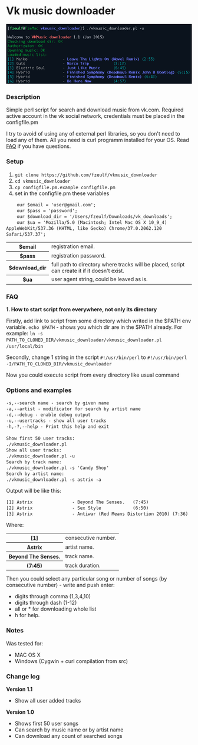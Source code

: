 # Vk music downloader
![image](https://raw.githubusercontent.com/fzeulf/vkmusic_downloader/master/executed.png)
### Description
Simple perl script for search and download music from vk.com.
Required active account in the vk social network, credentials must be placed in the configfile.pm

I try to avoid of using any of external perl libraries, so you don't need to load any of them.
All you need is curl programm installed for your OS. Read <a href="#faq">FAQ</a> if you have questions.

### Setup
1. `git clone https://github.com/fzeulf/vkmusic_downloader`
2. `cd vkmusic_downloader`
3. `cp configfile.pm.example configfile.pm`
4. set in the configfile.pm these variables

```
    our $email = 'user@gmail.com';
    our $pass = 'password';
    our $download_dir = '/Users/fzeulf/Downloads/vk_downloads';
    our $ua = 'Mozilla/5.0 (Macintosh; Intel Mac OS X 10_9_4) AppleWebKit/537.36 (KHTML, like Gecko) Chrome/37.0.2062.120 Safari/537.37';
```

<table>
<tr> <th>$email <td>registration email.
<tr> <th>$pass <td>registration password.
<tr> <th>$download_dir <td>full path to directory where tracks will be placed, script can create it if it doesn't exist.
<tr> <th>$ua <td>user agent string, could be leaved as is.
</table>

### <a name="faq">FAQ</a>
**1. How to start script from everywhere, not only its directory**

Firstly, add link to script from some directory which writed in the $PATH env variable. ```echo $PATH``` - shows you which dir are in the $PATH already. For example: 
```ln -s PATH_TO_CLONED_DIR/vkmusic_downloader/vkmusic_downloader.pl /usr/local/bin```

Secondly, change 1 string in the script ```#!/usr/bin/perl``` to 
```#!/usr/bin/perl -I/PATH_TO_CLONED_DIR/vkmusic_downloader```

Now you could execute script from every directory like usual command

### Options and examples
    -s,--search name - search by given name
    -a,--artist - modificator for search by artist name
    -d,--debug - enable debug output
    -u,--usertracks - show all user tracks
    -h,-?,--help - Print this help and exit

    Show first 50 user tracks:
    ./vkmusic_downloader.pl
    Show all user tracks:
    ./vkmusic_downloader.pl -u
    Search by track name:
    ./vkmusic_downloader.pl -s 'Candy Shop'
    Search by artist name:
    ./vkmusic_downloader.pl -s astrix -a

Output will be like this:

```
[1] Astrix               - Beyond The Senses.   (7:45)
[2] Astrix               - Sex Style            (6:50)
[3] Astrix               - Antiwar (Red Means Distortion 2010) (7:36)
```

Where:
<table>
<tr> <th>[1]<td>consecutive number.
<tr> <th>Astrix<td>artist name.
<tr> <th>Beyond The Senses.<td>track name.
<tr> <th>(7:45)<td>track duration.
</table>

Then you could select any particular song or number of songs (by consecutive number) - write and push enter:

- digits through comma (1,3,4,10)
- digits through dash (1-12)
- all or * for downloading whole list
- h for help.

### Notes

Was tested for:
- MAC OS X
- Windows (Cygwin + curl compilation from src)

### Change log
**Version 1.1**

- Show all user added tracks

**Version 1.0**

- Shows first 50 user songs
- Can search by music name or by artist name
- Can download any count of searched songs
